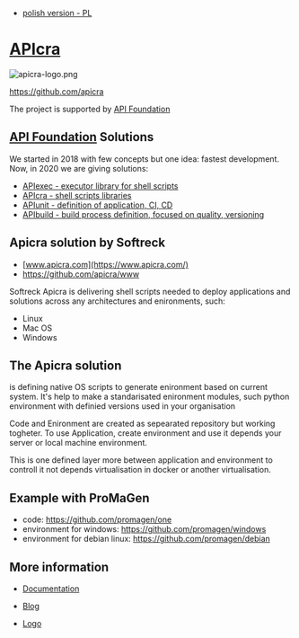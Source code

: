 + [polish version - PL](https://www.apicra.com/README_PL.html)

# [APIcra](http://www.apicra.com)

![apicra-logo.png](https://logo.apicra.com/apicra-logo.png)

https://github.com/apicra

The project is supported by [API Foundation](https://apifoundation.com)

## [API Foundation](https://apifoundation.com) Solutions
We started in 2018 with few concepts but one idea: fastest development.
Now, in 2020 we are giving solutions:

+ [APIexec - executor library for shell scripts](https://apiexec.com)
+ [APIcra - shell scripts libraries](https://apicra.com)
+ [APIunit - definition of application, CI, CD](https://APIunit.com)
+ [APIbuild - build process definition, focused on quality, versioning](https://apibuild.com)


## Apicra solution by Softreck
+ [www.apicra.com](https://www.apicra.com/)
+ https://github.com/apicra/www

Softreck Apicra is delivering shell scripts needed to deploy applications and solutions across any architectures and enironments, such:
+ Linux
+ Mac OS
+ Windows

## The Apicra solution

is defining native OS scripts to generate enironment based on current system.
It's help to make a standarisated enironment modules, such python environment with definied versions used in your organisation

Code and Enironment are created as sepearated repository but working togheter.
To use Application, create environment and use it depends your server or local machine environment.

This is one defined layer more between application and environment to controll it not depends virtualisation in docker or another virtualisation.


## Example with ProMaGen
+ code: https://github.com/promagen/one
+ environment for windows: https://github.com/promagen/windows
+ environment for debian linux: https://github.com/promagen/debian

## More information

+ [Documentation](https://docs.apicra.com)

+ [Blog](https://blog.apicra.com)

+ [Logo](https://logo.apicra.com)
